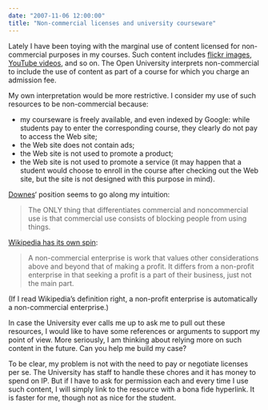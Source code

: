 ```yaml
---
date: "2007-11-06 12:00:00"
title: "Non-commercial licenses and university courseware"
---
```




Lately I have been toying with the marginal use of content licensed for non-commercial purposes in my courses. Such content includes [flickr images](https://www.flickr.com/), [YouTube videos](https://www.youtube.com/), and so on. The Open University interprets non-commercial to include the use of content as part of a course for which you charge an admission fee.

My own interpretation would be more restrictive. I consider my use of such resources to be non-commercial because:

- my courseware is freely available, and even indexed by Google: while students pay to enter the corresponding course, they clearly do not pay to access the Web site;
- the Web site does not contain ads;
- the Web site is not used to promote a product;
- the Web site is not used to promote a service (it may happen that a student would choose to enroll in the course after checking out the Web site, but the site is not designed with this purpose in mind).


[Downes](https://halfanhour.blogspot.com/2007/10/understanding-me.html)&lsquo; position seems to go along my intuition:

> The ONLY thing that differentiates commercial and noncommercial use is that commercial use consists of blocking people from using things.


[Wikipedia has its own spin](https://en.wikipedia.org/wiki/Non-commercial):

>A non-commercial enterprise is work that values other considerations above and beyond that of making a profit. It differs from a non-profit enterprise in that seeking a profit is a part of their business, just not the main part.


(If I read Wikipedia&rsquo;s definition right, a non-profit enterprise is automatically a non-commercial enterprise.)

In case the University ever calls me up to ask me to pull out these resources, I would like to have some references or arguments to support my point of view. More seriously, I am thinking about relying more on such content in the future. Can you help me build my case?

To be clear, my problem is not with the need to pay or negotiate licenses per se. The University has staff to handle these chores and it has money to spend on IP. But if I have to ask for permission each and every time I use such content, I will simply link to the resource with a bona fide hyperlink. It is faster for me, though not as nice for the student.

